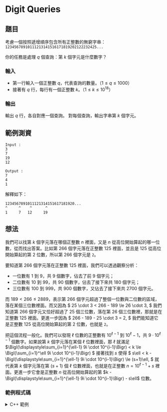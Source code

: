 Digit Queries
===

題目
---
考慮一個按照遞增順序包含所有正整數的無窮字串：
`12345678910111213141516171819202122232425...`

你的任務是處理 $q$ 個查詢：第 $k$ 個字元是什麼數字？

### 輸入
- 第一行輸入一個正整數 $q$，代表查詢的數量。（$1 \le q \le 1000$）
- 接著有 $q$ 行，每行有一個正整數 $k$。（$1 \le k \le 10^{18}$）

### 輸出
輸出 $q$ 行，各自對應一個查詢。
對每個查詢，輸出字串第 $k$ 個字元。

範例測資
---

```
Input :
3
7
19
12

Output :
7
4
1
```

解釋如下：
```
1234567891011121314151617181920...
^     ^    ^      ^
1     7   12     19
```


想法
---
我們可以找第 $k$ 個字元落在哪個正整數 $n$ 裡面，又是 $n$ 從高位開始算起的哪一位數，從而找出答案。比如第 $266$ 個字元落在正整數 $125$ 裡面，並且是 $125$ 從高位開始算起的第 $2$ 位數，所以第 $266$ 個字元是 `2`。

要知道第 $266$ 個字元落在正整數 $125$ 裡面，我們可以透過觀察分析：
- 一位數有 $1$ 到 $9$，共 $9$ 個數字，佔去了前 $9$ 個字元；
- 二位數有 $10$ 到 $99$，共 $90$ 個數字，佔去了接下來共 $180$ 個字元；
- 三位數有 $100$ 到 $999$，共 $900$ 個數字，又佔去了接下來共 $2700$ 個字元。

而 $189 < 266 \le 2889$，表示第 $266$ 個字元超過了整個一位數與二位數的區域，落在某個三位數裡面。而又因為 $ 25 \cdot 3 < 266 - 189 \le 26 \cdot 3, $ 我們知道第 $266$ 個字元又恰好超過了 $25$ 個三位數，落在第 $26$ 個三位數裡，那就是在正整數 $125$ 裡面。更進一步因為 $ 266 - 189 - 25 \cdot 3 = 2, $ 我們能知道它是正整數 $125$ 從高位開始算起的第 $2$ 位數，也就是 `2`。

把這個流程一般化。我們可以發現 $\ell$ 位數的正整數有 $10^{\ell-1}$ 到 $10^\ell - 1$，共 $9 \cdot 10^{\ell-1}$ 個數字。如果說第 $k$ 個字元落在某個 $\ell$ 位數裡面，那 $\ell$ 就滿足 $\Bigl(\displaystyle\sum_{i=1}^{\ell-1} 9i \cdot 10^{i-1}\Bigr) < k \le
  \Bigl(\sum_{i=1}^\ell 9i \cdot 10^{i-1}\Bigr)
$ 接著找到 $s$ 使得 $
 s\ell < k - \Bigl(\displaystyle\sum_{i=1}^{\ell-1} 9i \cdot 10^{i-1}\Bigr) \le (s+1)\ell,
$ 就代表第 $k$ 個字元落在第 $(s+1)$ 個 $\ell$ 位數裡面，也就是在正整數 $n = 10^{\ell-1} + s$ 裡面。更進一步它會是正整數 $n$ 從高位開始算起的第 $k - \Bigl(\displaystyle\sum_{i=1}^{\ell-1} 9i \cdot 10^{i-1}\Bigr) - s\ell$ 位數。

### 範例程式碼
<details>
<summary>C++ 範例 </summary>
```cpp
#include <iostream>
#define int long long
using namespace std;

signed main() {
    ios::sync_with_stdio(0); 
    cin.tie(0); cout.tie(0);
    int q, k;
    cin >> q;
    while (q--) {
        cin >> k;
        int lv = 1, ten = 1;
        while (k >= lv * 9 * ten) {
            k -= lv * 9 * ten;
            lv++;
            ten *= 10;
        }
        int s = (k-1) / lv;
        int n = ten + s;
        for (int i = lv; i > k - s*lv; i--) {
            n /= 10;
        }
        cout << n % 10 << '\n';
    }
}
```
</details>